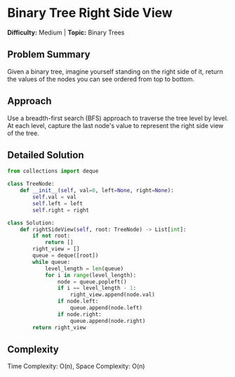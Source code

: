 # Binary Tree Right Side View

**Difficulty:** Medium  |  **Topic:** Binary Trees

## Problem Summary
Given a binary tree, imagine yourself standing on the right side of it, return the values of the nodes you can see ordered from top to bottom.

## Approach
Use a breadth-first search (BFS) approach to traverse the tree level by level. At each level, capture the last node's value to represent the right side view of the tree.

## Detailed Solution
```python
from collections import deque

class TreeNode:
    def __init__(self, val=0, left=None, right=None):
        self.val = val
        self.left = left
        self.right = right

class Solution:
    def rightSideView(self, root: TreeNode) -> List[int]:
        if not root:
            return []
        right_view = []
        queue = deque([root])
        while queue:
            level_length = len(queue)
            for i in range(level_length):
                node = queue.popleft()
                if i == level_length - 1:
                    right_view.append(node.val)
                if node.left:
                    queue.append(node.left)
                if node.right:
                    queue.append(node.right)
        return right_view
```

## Complexity
Time Complexity: O(n), Space Complexity: O(n)
